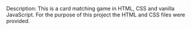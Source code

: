 Description:
This is a card matching game in HTML, CSS and vanilla JavaScript.
For the purpose of this project the HTML and CSS files were provided.
